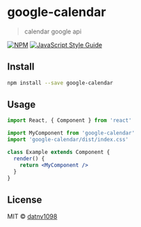 # google-calendar

> calendar google api

[![NPM](https://img.shields.io/npm/v/google-calendar.svg)](https://www.npmjs.com/package/google-calendar) [![JavaScript Style Guide](https://img.shields.io/badge/code_style-standard-brightgreen.svg)](https://standardjs.com)

## Install

```bash
npm install --save google-calendar
```

## Usage

```jsx
import React, { Component } from 'react'

import MyComponent from 'google-calendar'
import 'google-calendar/dist/index.css'

class Example extends Component {
  render() {
    return <MyComponent />
  }
}
```

## License

MIT © [datnv1098](https://github.com/datnv1098)

